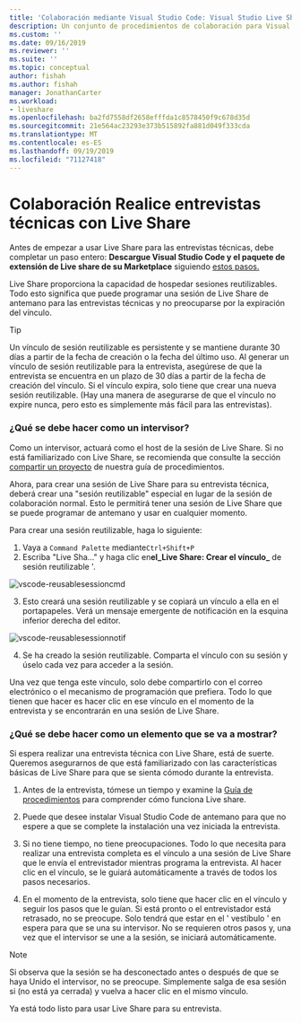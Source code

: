```yaml
---
title: 'Colaboración mediante Visual Studio Code: Visual Studio Live Share | Microsoft Docs'
description: Un conjunto de procedimientos de colaboración para Visual Studio Code y Live Share.
ms.custom: ''
ms.date: 09/16/2019
ms.reviewer: ''
ms.suite: ''
ms.topic: conceptual
author: fishah
ms.author: fishah
manager: JonathanCarter
ms.workload:
- liveshare
ms.openlocfilehash: ba2fd7558df2658efffda1c8578450f9c678d35d
ms.sourcegitcommit: 21e564ac23293e373b515892fa881d049f333cda
ms.translationtype: MT
ms.contentlocale: es-ES
ms.lasthandoff: 09/19/2019
ms.locfileid: "71127418"
---
```

<!--
Copyright © Microsoft Corporation
All rights reserved.
Creative Commons Attribution 4.0 License (International): https://creativecommons.org/licenses/by/4.0/legalcode
-->

# <a name="how-to-do-technical-interviews-using-live-share"></a>Colaboración Realice entrevistas técnicas con Live Share

Antes de empezar a usar Live Share para las entrevistas técnicas, debe completar un paso entero: **Descargue Visual Studio Code y el paquete de extensión de Live share de su Marketplace** siguiendo [estos pasos.](../use/vscode.md#Installation)

Live Share proporciona la capacidad de hospedar sesiones reutilizables. Todo esto significa que puede programar una sesión de Live Share de antemano para las entrevistas técnicas y no preocuparse por la expiración del vínculo.

> [!TIP] 
>Un vínculo de sesión reutilizable es persistente y se mantiene durante 30 días a partir de la fecha de creación o la fecha del último uso. Al generar un vínculo de sesión reutilizable para la entrevista, asegúrese de que la entrevista se encuentra en un plazo de 30 días a partir de la fecha de creación del vínculo. Si el vínculo expira, solo tiene que crear una nueva sesión reutilizable. (Hay una manera de asegurarse de que el vínculo no expire nunca, pero esto es simplemente más fácil para las entrevistas).

### <a name="what-to-do-as-an-interviewer"></a>**¿Qué se debe hacer como un intervisor?**

Como un intervisor, actuará como el host de la sesión de Live Share. Si no está familiarizado con Live Share, se recomienda que consulte la sección [compartir un proyecto](../use/vscode.md) de nuestra guía de procedimientos.

Ahora, para crear una sesión de Live Share para su entrevista técnica, deberá crear una "sesión reutilizable" especial en lugar de la sesión de colaboración normal. Esto le permitirá tener una sesión de Live Share que se puede programar de antemano y usar en cualquier momento.

Para crear una sesión reutilizable, haga lo siguiente:

1. Vaya a `Command Palette` mediante`Ctrl+Shift+P`
1. Escriba "Live Sha..." y haga clic en**el_Live Share: Crear el vínculo_** de sesión reutilizable '.

![vscode-reusablesessioncmd](../media/vscode-cmdpalette-createreusablelink.png)

3. Esto creará una sesión reutilizable y se copiará un vínculo a ella en el portapapeles. Verá un mensaje emergente de notificación en la esquina inferior derecha del editor.

![vscode-reusablesessionnotif](../media/vscode-notification-resuablesession.png)

4. Se ha creado la sesión reutilizable. Comparta el vínculo con su sesión y úselo cada vez para acceder a la sesión.

Una vez que tenga este vínculo, solo debe compartirlo con el correo electrónico o el mecanismo de programación que prefiera. Todo lo que tienen que hacer es hacer clic en ese vínculo en el momento de la entrevista y se encontrarán en una sesión de Live Share. 

### <a name="what-to-do-as-the-interviewee"></a>**¿Qué se debe hacer como un elemento que se va a mostrar?**

Si espera realizar una entrevista técnica con Live Share, está de suerte. Queremos asegurarnos de que está familiarizado con las características básicas de Live Share para que se sienta cómodo durante la entrevista.

1. Antes de la entrevista, tómese un tiempo y examine la [Guía de procedimientos](../use/vscode.md) para comprender cómo funciona Live share.

1. Puede que desee instalar Visual Studio Code de antemano para que no espere a que se complete la instalación una vez iniciada la entrevista.

1. Si no tiene tiempo, no tiene preocupaciones. Todo lo que necesita para realizar una entrevista completa es el vínculo a una sesión de Live Share que le envía el entrevistador mientras programa la entrevista. Al hacer clic en el vínculo, se le guiará automáticamente a través de todos los pasos necesarios.

1. En el momento de la entrevista, solo tiene que hacer clic en el vínculo y seguir los pasos que le guían. Si está pronto o el entrevistador está retrasado, no se preocupe. Solo tendrá que estar en el ' vestíbulo ' en espera para que se una su intervisor. No se requieren otros pasos y, una vez que el intervisor se une a la sesión, se iniciará automáticamente.

>[!NOTE]
>Si observa que la sesión se ha desconectado antes o después de que se haya Unido el intervisor, no se preocupe. Simplemente salga de esa sesión si (no está ya cerrada) y vuelva a hacer clic en el mismo vínculo.

Ya está todo listo para usar Live Share para su entrevista. 
